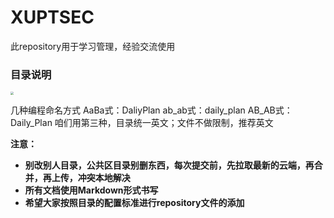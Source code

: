 # XUPTSEC

此repository用于学习管理，经验交流使用

### 目录说明

<img src="https://i.loli.net/2021/01/24/7nRciMqQa6gPCLf.png" style="zoom:30%">

几种编程命名方式
AaBa式：DaliyPlan
ab_ab式：daily_plan
AB_AB式：Daily_Plan
咱们用第三种，目录统一英文；文件不做限制，推荐英文

**注意：**

- **别改别人目录，公共区目录别删东西，每次提交前，先拉取最新的云端，再合并，再上传，冲突本地解决**
- **所有文档使用Markdown形式书写**
- **希望大家按照目录的配置标准进行repository文件的添加**

